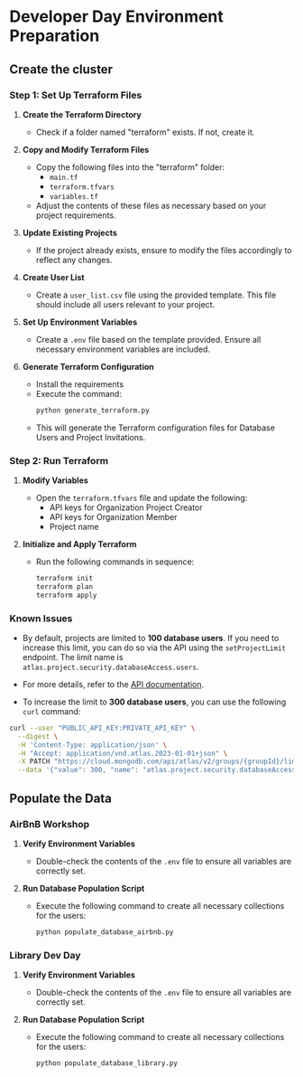 # Developer Day Environment Preparation

## Create the cluster

### Step 1: Set Up Terraform Files

1. **Create the Terraform Directory**  
   - Check if a folder named "terraform" exists. If not, create it.

2. **Copy and Modify Terraform Files**  
   - Copy the following files into the "terraform" folder:
     - `main.tf`
     - `terraform.tfvars`
     - `variables.tf`
   - Adjust the contents of these files as necessary based on your project requirements.

3. **Update Existing Projects**  
   - If the project already exists, ensure to modify the files accordingly to reflect any changes.

4. **Create User List**  
   - Create a `user_list.csv` file using the provided template. This file should include all users relevant to your project.

5. **Set Up Environment Variables**  
   - Create a `.env` file based on the template provided. Ensure all necessary environment variables are included.

6. **Generate Terraform Configuration**  
   - Install the requirements
   - Execute the command:
     ```bash
     python generate_terraform.py
     ```  
   - This will generate the Terraform configuration files for Database Users and Project Invitations.

### Step 2: Run Terraform

1. **Modify Variables**  
   - Open the `terraform.tfvars` file and update the following:
     - API keys for Organization Project Creator
     - API keys for Organization Member
     - Project name

2. **Initialize and Apply Terraform**  
   - Run the following commands in sequence:
     ```bash
     terraform init
     terraform plan
     terraform apply
     ```

### Known Issues

- By default, projects are limited to **100 database users**. If you need to increase this limit, you can do so via the API using the `setProjectLimit` endpoint. The limit name is `atlas.project.security.databaseAccess.users`.

- For more details, refer to the [API documentation](https://www.mongodb.com/docs/atlas/reference/api-resources-spec/v2/#tag/Projects/operation/setProjectLimit).

- To increase the limit to **300 database users**, you can use the following `curl` command:

```bash
curl --user "PUBLIC_API_KEY:PRIVATE_API_KEY" \
  --digest \
  -H 'Content-Type: application/json' \
  -H "Accept: application/vnd.atlas.2023-01-01+json" \
  -X PATCH "https://cloud.mongodb.com/api/atlas/v2/groups/{groupId}/limits/atlas.project.security.databaseAccess.users" \
  --data '{"value": 300, "name": "atlas.project.security.databaseAccess.users"}'
```

## Populate the Data

### AirBnB Workshop
1. **Verify Environment Variables**  
   - Double-check the contents of the `.env` file to ensure all variables are correctly set.

2. **Run Database Population Script**  
   - Execute the following command to create all necessary collections for the users:
     ```bash
     python populate_database_airbnb.py
     ```

### Library Dev Day
1. **Verify Environment Variables**  
   - Double-check the contents of the `.env` file to ensure all variables are correctly set.

2. **Run Database Population Script**  
   - Execute the following command to create all necessary collections for the users:
     ```bash
     python populate_database_library.py
     ```